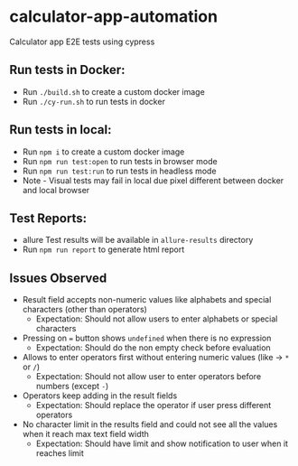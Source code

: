 # calculator-app-automation
Calculator app E2E tests using cypress
## Run tests in Docker:
* Run `./build.sh` to create a custom docker image
* Run `./cy-run.sh` to run tests in docker

## Run tests in local:
* Run `npm i` to create a custom docker image
* Run `npm run test:open` to run tests in browser mode
* Run `npm run test:run` to run tests in headless mode
* Note - Visual tests may fail in local due pixel different between docker and local browser

## Test Reports:
* allure Test results will be available in `allure-results` directory
* Run `npm run report` to generate html report

## Issues Observed
* Result field accepts non-numeric values like alphabets and special characters (other than operators)
    - Expectation: Should not allow users to enter alphabets or special characters
* Pressing on `=` button shows `undefined` when there is no expression
    - Expectation: Should do the non empty check before evaluation
* Allows to enter operators first without entering numeric values (like -> `*` or `/`)
    - Expectation: Should not allow user to enter operators before numbers (except `-`)
* Operators keep adding in the result fields
    - Expectation: Should replace the operator if user press different operators
* No character limit in the results field and could not see all the values when it reach max text field width
    - Expectation: Should have limit and show notification to user when it reaches limit